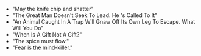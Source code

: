 * "May the knife chip and shatter"
* "The Great Man Doesn't Seek To Lead. He 's Called To It"
* "An Animal Caught In A Trap Will Gnaw Off Its Own Leg To Escape. What Will You Do"
* "When Is A Gift Not A Gift?"
* "The spice must flow."
* "Fear is the mind-killer."

